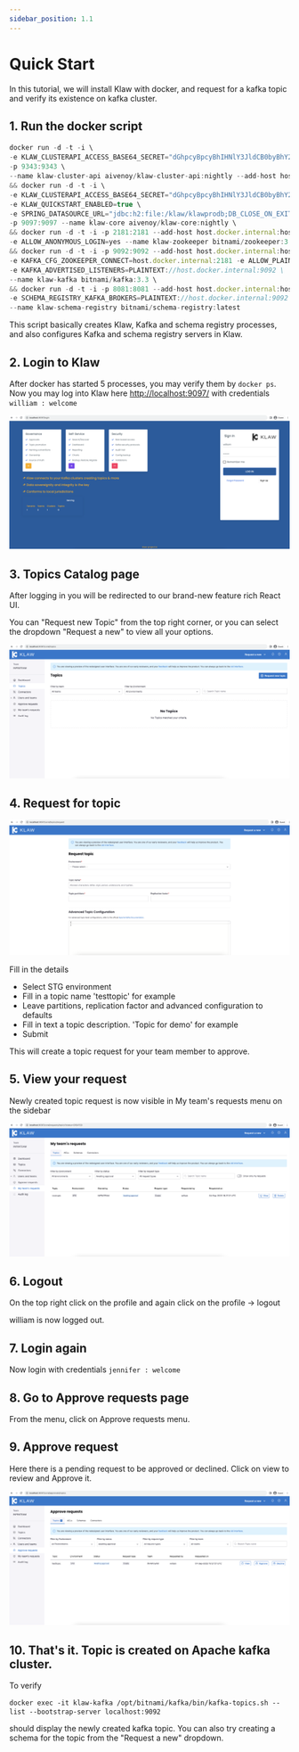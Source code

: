 ```yaml
---
sidebar_position: 1.1
---
```


# Quick Start

In this tutorial, we will install Klaw with docker, and request for a kafka topic and verify its existence on kafka cluster.

## 1. Run the docker script

```typescript copy-button
docker run -d -t -i \
-e KLAW_CLUSTERAPI_ACCESS_BASE64_SECRET="dGhpcyBpcyBhIHNlY3JldCB0byBhY2Nlc3MgY2x1c3RlcmFwaQ==" \
-p 9343:9343 \
--name klaw-cluster-api aivenoy/klaw-cluster-api:nightly --add-host host.docker.internal:host-gateway \
&& docker run -d -t -i \
-e KLAW_CLUSTERAPI_ACCESS_BASE64_SECRET="dGhpcyBpcyBhIHNlY3JldCB0byBhY2Nlc3MgY2x1c3RlcmFwaQ==" \
-e KLAW_QUICKSTART_ENABLED=true \
-e SPRING_DATASOURCE_URL="jdbc:h2:file:/klaw/klawprodb;DB_CLOSE_ON_EXIT=FALSE;DB_CLOSE_DELAY=-1;MODE=MySQL;CASE_INSENSITIVE_IDENTIFIERS=TRUE;" \
-p 9097:9097 --name klaw-core aivenoy/klaw-core:nightly \
&& docker run -d -t -i -p 2181:2181 --add-host host.docker.internal:host-gateway \
-e ALLOW_ANONYMOUS_LOGIN=yes --name klaw-zookeeper bitnami/zookeeper:3.8 \
&& docker run -d -t -i -p 9092:9092 --add-host host.docker.internal:host-gateway \
-e KAFKA_CFG_ZOOKEEPER_CONNECT=host.docker.internal:2181 -e ALLOW_PLAINTEXT_LISTENER=yes \
-e KAFKA_ADVERTISED_LISTENERS=PLAINTEXT://host.docker.internal:9092 \
--name klaw-kafka bitnami/kafka:3.3 \
&& docker run -d -t -i -p 8081:8081 --add-host host.docker.internal:host-gateway \
-e SCHEMA_REGISTRY_KAFKA_BROKERS=PLAINTEXT://host.docker.internal:9092 \
--name klaw-schema-registry bitnami/schema-registry:latest
```

This script basically creates Klaw, Kafka and schema registry processes, and also configures Kafka and schema
registry servers in Klaw.

## 2. Login to Klaw

After docker has started 5 processes, you may verify them by `docker ps`.
Now you may log into Klaw here [http://localhost:9097/](http://localhost:9097/) with credentials `william : welcome`

![Screenshot: Klaw's login page](../static/images/quickstart/QS_LoginScreen.png)

## 3. Topics Catalog page

After logging in you will be redirected to our brand-new feature rich React UI.

You can "Request new Topic" from the top right corner, or you can select the dropdown "Request a new" to view all your options.

![Screenshot: Topic catalog page](../static/images/quickstart/AfterLogin.png)

## 4. Request for topic

![Screenshot: Form to request a new topic](../static/images/quickstart/RequestForTopic.png)

Fill in the details

- Select STG environment
- Fill in a topic name 'testtopic' for example
- Leave partitions, replication factor and advanced configuration to defaults
- Fill in text a topic description. 'Topic for demo' for example
- Submit

This will create a topic request for your team member to approve.

## 5. View your request

Newly created topic request is now visible in My team's requests menu on the sidebar

![Screenshot: "My teams requests" page](../static/images/quickstart/MyRequest.png)

## 6. Logout

On the top right click on the profile and again click on the profile -> logout

william is now logged out.

## 7. Login again

Now login with credentials `jennifer : welcome`

## 8. Go to Approve requests page

From the menu, click on Approve requests menu.

## 9. Approve request

Here there is a pending request to be approved or declined. Click on view to review and Approve it.

![Screenshot: "Approve request" page](../static/images/quickstart/ApproveReq.png)

## 10. That's it. Topic is created on Apache kafka cluster.

To verify

```copy-button
docker exec -it klaw-kafka /opt/bitnami/kafka/bin/kafka-topics.sh --list --bootstrap-server localhost:9092
```

should display the newly created kafka topic. You can also try creating a schema for the topic from the "Request a new" dropdown.
